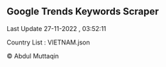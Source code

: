 

## Google Trends Keywords Scraper 
 
Last Update 27-11-2022 , 03:52:11

Country List :
VIETNAM.json



© Abdul Muttaqin 
